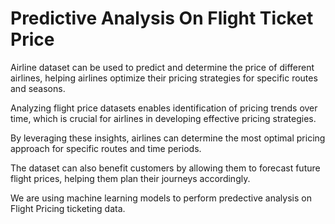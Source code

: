 # Predictive Analysis On Flight Ticket Price

Airline dataset can be used to predict and determine the price of different airlines, helping airlines optimize their pricing strategies for specific routes and seasons.​

Analyzing flight price datasets enables identification of pricing trends over time, which is crucial for airlines in developing effective pricing strategies.​

By leveraging these insights, airlines can determine the most optimal pricing approach for specific routes and time periods.​

The dataset can also benefit customers by allowing them to forecast future flight prices, helping them plan their journeys accordingly.​

We are using machine learning models to perform predective analysis on Flight Pricing ticketing data.​
